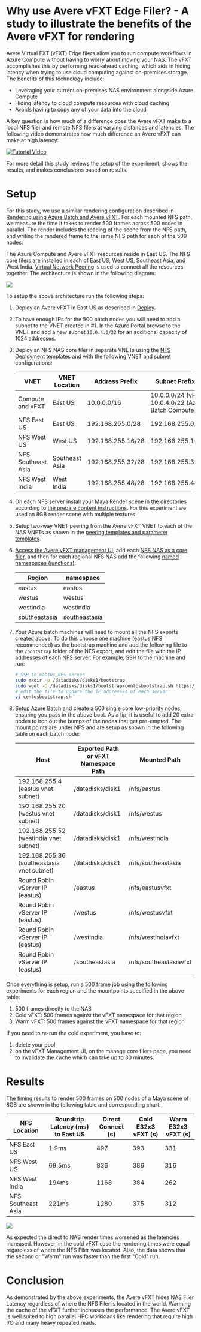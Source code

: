 # Why use Avere vFXT Edge Filer? - A study to illustrate the benefits of the Avere vFXT for rendering

Avere Virtual FXT (vFXT) Edge filers allow you to run compute workflows in Azure Compute without having to worry about moving your NAS.  The vFXT accomplishes this by performing read-ahead caching, which aids in hiding latency when trying to use cloud computing against on-premises storage. The benefits of this technology include:

  * Leveraging your current on-premises NAS environment alongside Azure Compute
  * Hiding latency to cloud compute resources with cloud caching
  * Avoids having to copy any of your data into the cloud

A key question is how much of a difference does the Avere vFXT make to a local NFS filer and remote NFS filers at varying distances and latencies.  The following video demonstrates how much difference an Avere vFXT can make at high latency:

[![Tutorial Video](images/nfs_latency/rendercomparison.png)](https://youtu.be/V9bdSXgOfWQ)

For more detail this study reviews the setup of the experiment, shows the results, and makes conclusions based on results.

# Setup

For this study, we use a similar rendering configuration described in [Rendering using Azure Batch and Avere vFXT](maya_azure_batch_avere_vfxt_demo.md).  For each mounted NFS path, we measure the time it takes to render 500 frames across 500 nodes in parallel.  The render includes the reading of the scene from the NFS path, and writing the rendered frame to the same NFS path for each of the 500 nodes. 

The Azure Compute and Avere vFXT resources reside in East US.  The NFS core filers are installed in each of East US, West US, Southeast Asia, and West India.  [Virtual Network Peering](https://docs.microsoft.com/en-us/azure/virtual-network/virtual-network-peering-overview) is used to connect all the resources together.  The architecture is shown in the following diagram:

   <img src="images/nfs_latency/nfs_latency_architecture.png">

To setup the above architecture run the following steps:

1. Deploy an Avere vFXT in East US as described in [Deploy](jumpstart_deploy.md).

2. To have enough IPs for the 500 batch nodes you will need to add a subnet to the VNET created in #1.  In the Azure Portal browse to the VNET and add a new subnet ```10.0.4.0/22``` for an additional capacity of 1024 addresses.

3. Deploy an NFS NAS core filer in separate VNETs using the [NFS Deployment templates](../src/tutorials/nfslatency/azuredisknfs) and with the following VNET and subnet configurations:

   | VNET | VNET Location | Address Prefix | Subnet Prefix(s) |
   | --- | --- | --- | --- |
   | Compute and vFXT | East US | 10.0.0.0/16 | 10.0.0.0/24 (vFXT), 10.0.4.0/22 (Azure Batch Compute) |
   | NFS East US | East US | 192.168.255.0/28 | 192.168.255.0/28 |
   | NFS West US | West US | 192.168.255.16/28 | 192.168.255.16/28 |
   | NFS Southeast Asia | Southeast Asia | 192.168.255.32/28 | 192.168.255.32/28 |
   | NFS West India | West India | 192.168.255.48/28 | 192.168.255.48/28 |

4. On each NFS server install your Maya Render scene in the directories according to [the prepare content instructions](maya_azure_batch_avere_vfxt_demo.md#prepare-content-and-infrastructure).  For this experiment we used an 8GB render scene with multiple textures.

5. Setup two-way VNET peering from the Avere vFXT VNET to each of the NAS VNETs as shown in the [peering templates and parameter templates](../src/tutorials/nfslatency/vnetpeering).

6. [Access the Avere vFXT management UI](access_cluster.md), add each [NFS NAS as a core filer](configure_storage.md#nas-core-filer), and then for each regional NFS NAS add the following [named namespaces (junctions)](configure_storage.md#create-a-junction):

   | Region | namespace |
   | --- | --- |
   | eastus | eastus |
   | westus | westus |
   | westindia | westindia |
   | southeastasia | southeastasia |

7. Your Azure batch machines will need to mount all the NFS exports created above.  To do this choose one machine (eastus NFS recommended) as the bootstrap machine and add the following file to the ```/bootstrap``` folder of the NFS export, and edit the file with the IP addresses of each NFS server.  For example, SSH to the machine and run:

   ```bash
   # SSH to eastus NFS server
   sudo mkdir -p /datadisks/disks1/bootstrap
   sudo wget -O /datadisks/disks1/bootstrap/centosbootstrap.sh https://raw.githubusercontent.com/Azure/Avere/master/src/tutorials/nfslatency/batch/centosbootstrap-nfsexperiment.sh
   # edit the file to update the IP addresses of each server
   vi centosbootstrap.sh
   ```

8. [Setup Azure Batch](maya_azure_batch_avere_vfxt_demo.md#create-an-azure-batch-account-and-a-pool) and create a 500 single core low-priority nodes, ensuring you pass in the above boot.  As a tip, it is useful to add 20 extra nodes to iron out the bumps of the nodes that get pre-empted.  The mount points are under NFS and are setup as shown in the following table on each batch node:

   | Host | Exported Path or vFXT Namespace Path | Mounted Path |
   | ---- | --- | --- | 
   | 192.168.255.4 (eastus vnet subnet)  | /datadisks/disk1 | /nfs/eastus |
   | 192.168.255.20 (westus vnet subnet)  | /datadisks/disk1 | /nfs/westus |
   | 192.168.255.52 (westindia vnet subnet)  | /datadisks/disk1 | /nfs/westindia |
   | 192.168.255.36 (southeastasia vnet subnet)  | /datadisks/disk1 | /nfs/southeastasia |
   | Round Robin vServer IP (eastus) |  /eastus | /nfs/eastusvfxt |
   | Round Robin vServer IP (eastus) |  /westus | /nfs/westusvfxt |
   | Round Robin vServer IP (eastus) |  /westindia | /nfs/westindiavfxt |
   | Round Robin vServer IP (eastus) |  /southeastasia | /nfs/southeastasiavfxt |

Once everything is setup, run a [500 frame job](maya_azure_batch_avere_vfxt_demo.md#production-run-a-job-to-render-the-demo-scene) using the following experiments for each region and the mountpoints specified in the above table:
1. 500 frames directly to the NAS
2. Cold vFXT: 500 frames against the vFXT namespace for that region
3. Warm vFXT: 500 frames against the vFXT namespace for that region

If you need to re-run the cold experiment, you have to:
1. delete your pool
2. on the vFXT Management UI, on the manage core filers page, you need to invalidate the cache which can take up to 30 minutes.

# Results

The timing results to render 500 frames on 500 nodes of a Maya scene of 8GB are shown in the following table and corresponding chart:

| NFS Location | Roundtrip Latency (ms) to East US | Direct Connect (s) | Cold E32x3 vFXT (s)  | Warm E32x3 vFXT (s)  |
| ---- | ---- | ---- | ---- | ---- |
| NFS East US | 1.9ms | 497 | 393 | 331 |
| NFS West US | 69.5ms | 836 | 386 | 316 |
| NFS West India | 194ms | 1168 | 384 | 262 |
| NFS Southeast Asia | 221ms | 1280 | 375 | 312 |

<img src="images/nfs_latency/render_timing_results.png">

As expected the direct to NAS render times worsened as the latencies increased.  However, in the cold vFXT case the rendering times were equal regardless of where the NFS Filer was located.  Also, the data shows that the second or "Warm" run was faster than the first "Cold" run.

# Conclusion

As demonstrated by the above experiments, the Avere vFXT hides NAS Filer Latency regardless of where the NFS Filer is located in the world.  Warming the cache of the vFXT further increases the performance.  The Avere vFXT is well suited to high parallel HPC workloads like rendering that require high I/O and many heavy repeated reads.